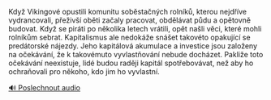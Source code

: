 
Když Vikingové opustili komunitu soběstačných rolníků, kterou nejdříve vydrancovali, přeživší oběti začaly pracovat, obdělávat půdu a opětovně budovat. Když se piráti po několika letech vrátili, opět našli věci, které mohli rolníkům sebrat. Kapitalismus ale nedokáže snášet takovéto opakující se predátorské nájezdy. Jeho kapitálová akumulace a investice jsou založeny na očekávání, že k takovémuto vyvlastňování nebude docházet. Pakliže toto očekávání neexistuje, lidé budou raději kapitál spotřebovávat, než aby ho ochraňovali pro někoho, kdo jim ho vyvlastní.

[🔊 Poslechnout audio](/data/7-paragraphs/audio/chapter_159/para_001-Kdy-Vikingov-opustili-komunitu-sobstanch-roln.mp3)

